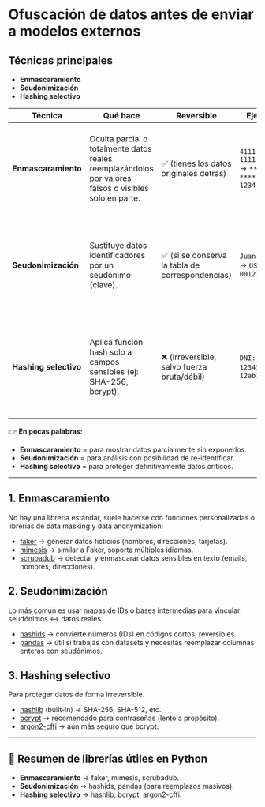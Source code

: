 # Ofuscación de datos antes de enviar a modelos externos

## Técnicas principales

- **Enmascaramiento**
- **Seudonimización**
- **Hashing selectivo**

| Técnica               | Qué hace                                                                                              | Reversible                                      | Ejemplo                                       | Ventajas                                                                                                        | Desventajas                                                                                                                                           |
| --------------------- | ----------------------------------------------------------------------------------------------------- | ----------------------------------------------- | --------------------------------------------- | --------------------------------------------------------------------------------------------------------------- | ----------------------------------------------------------------------------------------------------------------------------------------------------- |
| **Enmascaramiento**   | Oculta parcial o totalmente datos reales reemplazándolos por valores falsos o visibles solo en parte. | ✅ (tienes los datos originales detrás)          | `4111 1111 1111 1234` → `**** **** **** 1234` | - Útil para mostrar datos sin exponerlos.<br>- Fácil de aplicar.<br>- Apto para testing o reportes.             | - No protege realmente la información almacenada.<br>- Se puede inferir parte del dato.                                                               |
| **Seudonimización**   | Sustituye datos identificadores por un seudónimo (clave).                                             | ✅ (si se conserva la tabla de correspondencias) | `Juan Pérez` → `USR-00123`                    | - Cumple GDPR.<br>- Permite análisis y re-identificación controlada.<br>- Reduce riesgos de exposición directa. | - Si se filtra la tabla de correspondencias, se rompe la protección.<br>- Mayor complejidad de gestión.                                               |
| **Hashing selectivo** | Aplica función hash solo a campos sensibles (ej: SHA-256, bcrypt).                                    | ❌ (irreversible, salvo fuerza bruta/débil)      | `DNI: 12345678` → `12ab34cd...`               | - Muy seguro si se usa hash fuerte y salt.<br>- Ideal para autenticar o anonimizar datos sensibles.             | - No se puede recuperar el valor original.<br>- Campos distintos pueden necesitar distintos tratamientos.<br>- Menos flexible que la seudonimización. |

👉 **En pocas palabras:**

- **Enmascaramiento** = para mostrar datos parcialmente sin exponerlos.
- **Seudonimización** = para análisis con posibilidad de re-identificar.
- **Hashing selectivo** = para proteger definitivamente datos críticos.

---

## 1. Enmascaramiento

No hay una librería estándar, suele hacerse con funciones personalizadas o librerías de data masking y data anonymization:

- [faker](https://faker.readthedocs.io/en/master/) → generar datos ficticios (nombres, direcciones, tarjetas).
- [mimesis](https://mimesis.name/) → similar a Faker, soporta múltiples idiomas.
- [scrubadub](https://scrubadub.readthedocs.io/en/stable/) → detectar y enmascarar datos sensibles en texto (emails, nombres, direcciones).

## 2. Seudonimización

Lo más común es usar mapas de IDs o bases intermedias para vincular seudónimos ↔ datos reales.

- [hashids](https://hashids.org/python/) → convierte números (IDs) en códigos cortos, reversibles.
- [pandas](https://pandas.pydata.org/) → útil si trabajás con datasets y necesitás reemplazar columnas enteras con seudónimos.

## 3. Hashing selectivo

Para proteger datos de forma irreversible.

- [hashlib](https://docs.python.org/3/library/hashlib.html) (built-in) → SHA-256, SHA-512, etc.
- [bcrypt](https://pypi.org/project/bcrypt/) → recomendado para contraseñas (lento a propósito).
- [argon2-cffi](https://pypi.org/project/argon2-cffi/) → aún más seguro que bcrypt.

---

## 📌 Resumen de librerías útiles en Python

- **Enmascaramiento** → faker, mimesis, scrubadub.
- **Seudonimización** → hashids, pandas (para reemplazos masivos).
- **Hashing selectivo** → hashlib, bcrypt, argon2-cffi.
